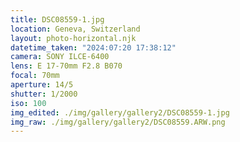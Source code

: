 ```yaml
---
title: DSC08559-1.jpg
location: Geneva, Switzerland
layout: photo-horizontal.njk
datetime_taken: "2024:07:20 17:38:12"
camera: SONY ILCE-6400
lens: E 17-70mm F2.8 B070
focal: 70mm
aperture: 14/5
shutter: 1/2000
iso: 100
img_edited: ./img/gallery/gallery2/DSC08559-1.jpg
img_raw: ./img/gallery/gallery2/DSC08559.ARW.png
---
```

